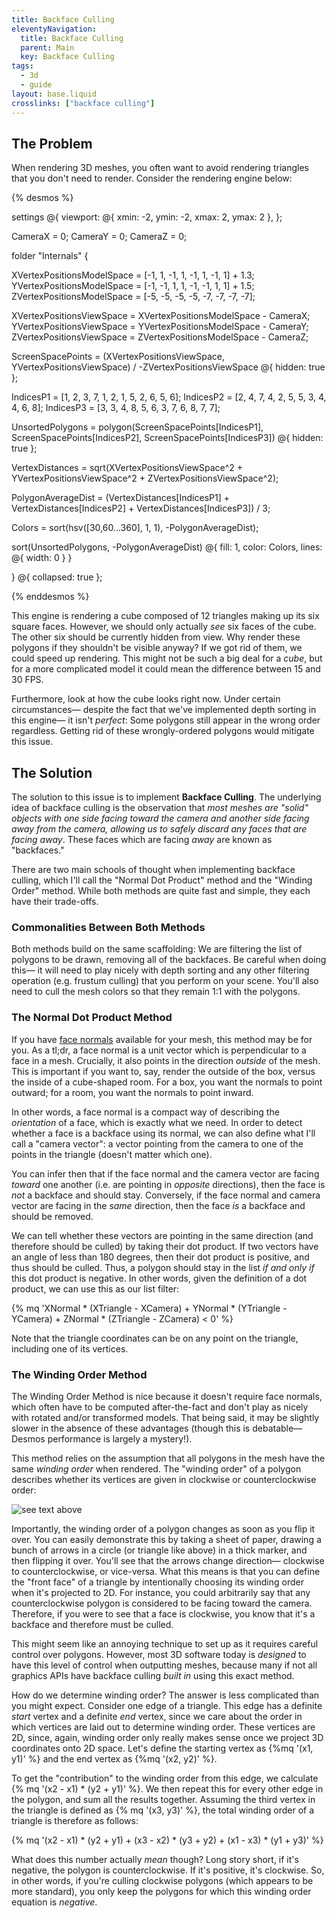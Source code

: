 ```yaml
---
title: Backface Culling
eleventyNavigation:
  title: Backface Culling
  parent: Main
  key: Backface Culling
tags:
  - 3d
  - guide
layout: base.liquid
crosslinks: ["backface culling"]
---
```


## The Problem

When rendering 3D meshes, you often want to avoid rendering triangles that you don't need to render. Consider the rendering engine below:

{% desmos %}

settings @{
viewport: @{ xmin: -2, ymin: -2, xmax: 2, ymax: 2 },
};

CameraX = 0;
CameraY = 0;
CameraZ = 0;

folder "Internals" {

XVertexPositionsModelSpace = [-1, 1, -1, 1, -1, 1, -1, 1] + 1.3;
YVertexPositionsModelSpace = [-1, -1, 1, 1, -1, -1, 1, 1] + 1.5;
ZVertexPositionsModelSpace = [-5, -5, -5, -5, -7, -7, -7, -7];

XVertexPositionsViewSpace = XVertexPositionsModelSpace - CameraX;
YVertexPositionsViewSpace = YVertexPositionsModelSpace - CameraY;
ZVertexPositionsViewSpace = ZVertexPositionsModelSpace - CameraZ;

ScreenSpacePoints = (XVertexPositionsViewSpace, YVertexPositionsViewSpace) / -ZVertexPositionsViewSpace @{ hidden: true };

IndicesP1 = [1, 2, 3, 7, 1, 2, 1, 5, 2, 6, 5, 6];
IndicesP2 = [2, 4, 7, 4, 2, 5, 5, 3, 4, 4, 6, 8];
IndicesP3 = [3, 3, 4, 8, 5, 6, 3, 7, 6, 8, 7, 7];

UnsortedPolygons = polygon(ScreenSpacePoints[IndicesP1], ScreenSpacePoints[IndicesP2], ScreenSpacePoints[IndicesP3]) @{ hidden: true };

VertexDistances = sqrt(XVertexPositionsViewSpace^2 + YVertexPositionsViewSpace^2 + ZVertexPositionsViewSpace^2);

PolygonAverageDist = (VertexDistances[IndicesP1] + VertexDistances[IndicesP2] + VertexDistances[IndicesP3]) / 3;

Colors = sort(hsv([30,60...360], 1, 1), -PolygonAverageDist);

sort(UnsortedPolygons, -PolygonAverageDist) @{
fill: 1,
color: Colors,
lines: @{ width: 0 }
}

} @{ collapsed: true };

{% enddesmos %}

This engine is rendering a cube composed of 12 triangles making up its six square faces. However, we should only actually _see_ six faces of the cube. The other six should be currently hidden from view. Why render these polygons if they shouldn't be visible anyway? If we got rid of them, we could speed up rendering. This might not be such a big deal for a _cube_, but for a more complicated model it could mean the difference between 15 and 30 FPS.

Furthermore, look at how the cube looks right now. Under certain circumstances&mdash; despite the fact that we've implemented depth sorting in this engine&mdash; it isn't _perfect_: Some polygons still appear in the wrong order regardless. Getting rid of these wrongly-ordered polygons would mitigate this issue.

## The Solution

The solution to this issue is to implement **Backface Culling**. The underlying idea of backface culling is the observation that _most meshes are "solid" objects with one side facing toward the camera and another side facing away from the camera, allowing us to safely discard any faces that are facing away_. These faces which are facing _away_ are known as "backfaces."

There are two main schools of thought when implementing backface culling, which I'll call the "Normal Dot Product" method and the "Winding Order" method. While both methods are quite fast and simple, they each have their trade-offs.

### Commonalities Between Both Methods

Both methods build on the same scaffolding: We are filtering the list of polygons to be drawn, removing all of the backfaces. Be careful when doing this&mdash; it will need to play nicely with depth sorting and any other filtering operation (e.g. frustum culling) that you perform on your scene. You'll also need to cull the mesh colors so that they remain 1:1 with the polygons.

### The Normal Dot Product Method

If you have [face normals](<https://en.wikipedia.org/wiki/Normal_(geometry)>) available for your mesh, this method may be for you. As a tl;dr, a face normal is a unit vector which is perpendicular to a face in a mesh. Crucially, it also points in the direction _outside_ of the mesh. This is important if you want to, say, render the outside of the box, versus the inside of a cube-shaped room. For a box, you want the normals to point outward; for a room, you want the normals to point inward.

In other words, a face normal is a compact way of describing the _orientation_ of a face, which is exactly what we need. In order to detect whether a face is a backface using its normal, we can also define what I'll call a "camera vector": a vector pointing from the camera to one of the points in the triangle (doesn't matter which one).

You can infer then that if the face normal and the camera vector are facing _toward_ one another (i.e. are pointing in _opposite_ directions), then the face is _not_ a backface and should stay. Conversely, if the face normal and camera vector are facing in the _same_ direction, then the face _is_ a backface and should be removed.

We can tell whether these vectors are pointing in the same direction (and therefore should be culled) by taking their dot product. If two vectors have an angle of less than 180 degrees, then their dot product is positive, and thus should be culled. Thus, a polygon should stay in the list _if and only if_ this dot product is negative. In other words, given the definition of a dot product, we can use this as our list filter:

{% mq 'XNormal * (XTriangle - XCamera) + YNormal * (YTriangle - YCamera) + ZNormal * (ZTriangle - ZCamera) < 0' %}

Note that the triangle coordinates can be on any point on the triangle, including one of its vertices.

### The Winding Order Method

The Winding Order Method is nice because it doesn't require face normals, which often have to be computed after-the-fact and don't play as nicely with rotated and/or transformed models. That being said, it may be slightly slower in the absence of these advantages (though this is debatable&mdash; Desmos performance is largely a mystery!).

This method relies on the assumption that all polygons in the mesh have the same _winding order_ when rendered. The "winding order" of a polygon describes whether its vertices are given in clockwise or counterclockwise order:

![see text above](../../img/3d/winding-order.png)

Importantly, the winding order of a polygon changes as soon as you flip it over. You can easily demonstrate this by taking a sheet of paper, drawing a bunch of arrows in a circle (or triangle like above) in a thick marker, and then flipping it over. You'll see that the arrows change direction&mdash; clockwise to counterclockwise, or vice-versa. What this means is that you can define the "front face" of a triangle by intentionally choosing its winding order when it's projected to 2D. For instance, you could arbitrarily say that any counterclockwise polygon is considered to be facing toward the camera. Therefore, if you were to see that a face is clockwise, you know that it's a backface and therefore must be culled.

This might seem like an annoying technique to set up as it requires careful control over polygons. However, most 3D software today is _designed_ to have this level of control when outputting meshes, because many if not all graphics APIs have backface culling _built in_ using this exact method.

How do we determine winding order? The answer is less complicated than you might expect. Consider one edge of a triangle. This edge has a definite _start_ vertex and a definite _end_ vertex, since we care about the order in which vertices are laid out to determine winding order. These vertices are 2D, since, again, winding order only really makes sense once we project 3D coordinates onto 2D space. Let's define the starting vertex as {%mq '(x1, y1)' %} and the end vertex as {%mq '(x2, y2)' %}.

To get the "contribution" to the winding order from this edge, we calculate {% mq '(x2 - x1) * (y2 + y1)' %}. We then repeat this for every other edge in the polygon, and sum all the results together. Assuming the third vertex in the triangle is defined as {% mq '(x3, y3)' %}, the total winding order of a triangle is therefore as follows:

{% mq '(x2 - x1) * (y2 + y1) + (x3 - x2) * (y3 + y2) + (x1 - x3) * (y1 + y3)' %}

What does this number actually _mean_ though? Long story short, if it's negative, the polygon is counterclockwise. If it's positive, it's clockwise. So, in other words, if you're culling clockwise polygons (which appears to be more standard), you only keep the polygons for which this winding order equation is _negative_.
